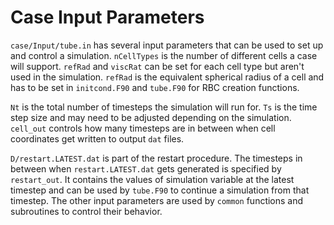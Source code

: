 # Case Input Parameters

`case/Input/tube.in` has several input parameters that can be used to set up and control a simulation. `nCellTypes` is the number of different cells a case will support. `refRad` and `viscRat` can be set for each cell type but aren't used in the simulation. `refRad` is the equivalent spherical radius of a cell and has to be set in `initcond.F90` and `tube.F90` for RBC creation functions.

`Nt` is the total number of timesteps the simulation will run for. `Ts` is the time step size and may need to be adjusted depending on the simulation. `cell_out` controls how many timesteps are in between when cell coordinates get written to output `dat` files. 

`D/restart.LATEST.dat` is part of the restart procedure. The timesteps in between when `restart.LATEST.dat` gets generated is specified by `restart_out`. It contains the values of simulation variable at the latest timestep and can be used by `tube.F90` to continue a simulation from that timestep. The other input parameters are used by `common` functions and subroutines to control their behavior.
